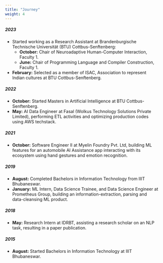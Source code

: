 ```yaml
---
title: "Journey"
weight: 4
---
```

##### 2023
* Started working as a Research Assistant at Brandenburgische Technische Universität (BTU) Cottbus-Senftenberg:
    * **October:** Chair of Neuroadaptive Human-Computer Interaction, Faculty 1.
    * **June:** Chair of Programming Language and Compiler Construction, Faculty 1.
* **February:** Selected as a member of ISAC, Association to represent Indian cultures at BTU Cottbus-Senftenberg.

##### 2022
* **October:** Started Masters in Artificial Intelligence at BTU Cottbus-Senftenberg.
* **May:** AI Data Engineer at Fasal (Wolkus Technology Solutions Private Limited), performing ETL activities and optimizing production codes using AWS techstack.

##### 2021
* **October:** Software Engineer II at Myelin Foundry Pvt. Ltd, building ML features for an automobile AI Assistance app interacting with its ecosystem using hand gestures and emotion recognition.

##### 2019
* **August:** Completed Bachelors in Information Technology from IIIT Bhubaneswar.
* **January:** ML Intern, Data Science Trainee, and Data Science Engineer at Prometheus Group, building an information-extraction, parsing and data-cleansing ML product.

##### 2018
* **May:** Research Intern at IDRBT, assisting a research scholar on an NLP task, resulting in a paper publication.

##### 2015
* **August:** Started Bachelors in Information Technology at IIIT Bhubaneswar.
